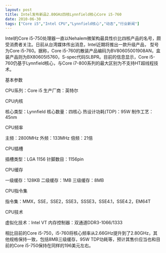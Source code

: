 ```yaml
---
layout: post
title: Intel发布新品2.80GHz四核Lynnfield核心Core i5-760		
date: 2010-06-30
tags: ["Core i5","Intel CPU","Lynnfield核心","动态","行业新闻"]
---
```


Intel的Core i5-750处理器一直以Nehalem微架构最具性价比四核产品的名号，颇受消费者关注。日前从台湾媒体传出消息，Intel近期将推出一款升级产品， 型号为Core i5-760。据称，Core i5-760的散装产品编码为BV80605001908AN，盒装产品则为BX80605I5760，S-spec代码SLBPR。目前的信息显示，Core i5-760仍基于Lynnfield核心，与Core i7-800系列的最大区别为不支持HT超线程技术。

基本参数

CPU系列：Core i5
生产厂商：英特尔

CPU内核

核心类型：Lynnfield
核心数量：四核心
热设计功耗(TDP)：95W
制作工艺：45nm

CPU频率

主频：2800MHz
外频：133MHz
倍频：21倍

CPU插槽

插槽类型：LGA 1156
针脚数目：1156pin

CPU缓存

一级缓存：128KB
二级缓存：1MB
三级缓存：8MB

CPU指令集

指令集：MMX，SSE，SSE2，SSE3，SSSE3，SSE4.1，SSE4.2，EM64T

CPU技术

虚拟化技术：Intel VT
内存控制器：双通道DDR3-1066/1333


相比目前的Core i5-750，i5-760将核心频率从2.66GHz提升到了2.80GHz，其他规格保持一致，包括8MB三级缓存，95W TDP功耗等，预计其售价应当也和目前的Core i5-750保持在同样的196美元左右。		